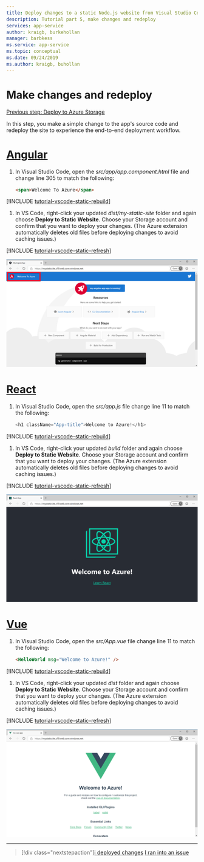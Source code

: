 ```yaml
---
title: Deploy changes to a static Node.js website from Visual Studio Code
description: Tutorial part 5, make changes and redeploy
services: app-service
author: kraigb, burkehollan
manager: barbkess
ms.service: app-service
ms.topic: conceptual
ms.date: 09/24/2019
ms.author: kraigb, buhollan
---
```


# Make changes and redeploy

[Previous step: Deploy to Azure Storage](tutorial-vscode-static-website-node-04.md)

In this step, you make a simple change to the app's source code and redeploy the site to experience the end-to-end deployment workflow.

# [Angular](#tabs/angular)

1. In Visual Studio Code, open the _src/app/app.component.html_ file and change line 305 to match the following:

   ```html
   <span>Welcome To Azure</span>
   ```

[!INCLUDE [tutorial-vscode-static-rebuild](/includes/tutorial-vscode-static-rebuild.md)]

1. In VS Code, right-click your updated _dist/my-static-site_ folder and again choose **Deploy to Static Website**. Choose your Storage account and confirm that you want to deploy your changes. (The Azure extension automatically deletes old files before deploying changes to avoid caching issues.)

[!INCLUDE [tutorial-vscode-static-refresh](/includes/tutorial-vscode-static-refresh.md)]

![Changes in the app after redeployment](media/static-website/updated-azure-app-angular.png)

# [React](#tabs/react)

1. In Visual Studio Code, open the _src/app.js_ file change line 11 to match the following:

   ```js
   <h1 className="App-title">Welcome to Azure!</h1>
   ```

[!INCLUDE [tutorial-vscode-static-rebuild](/includes/tutorial-vscode-static-rebuild.md)]

1. In VS Code, right-click your updated _build_ folder and again choose **Deploy to Static Website**. Choose your Storage account and confirm that you want to deploy your changes. (The Azure extension automatically deletes old files before deploying changes to avoid caching issues.)

[!INCLUDE [tutorial-vscode-static-refresh](/includes/tutorial-vscode-static-refresh.md)]

![Changes in the app after redeployment](media/static-website/updated-azure-app-react.png)

# [Vue](#tabs/vue)

1. In Visual Studio Code, open the _src/App.vue_ file change line 11 to match the following:

   ```html
   <HelloWorld msg="Welcome to Azure!" />
   ```

[!INCLUDE [tutorial-vscode-static-rebuild](/includes/tutorial-vscode-static-rebuild.md)]

1. In VS Code, right-click your updated _dist_ folder and again choose **Deploy to Static Website**. Choose your Storage account and confirm that you want to deploy your changes. (The Azure extension automatically deletes old files before deploying changes to avoid caching issues.)

[!INCLUDE [tutorial-vscode-static-refresh](/includes/tutorial-vscode-static-refresh.md)]

![Changes in the app after redeployment](media/static-website/updated-azure-app-vue.png)

---

> [!div class="nextstepaction"][i deployed changes](tutorial-vscode-static-website-node-06.md) [I ran into an issue](https://www.research.net/r/PWZWZ52?tutorial=node-deployment-staticwebsite&step=code-change)
